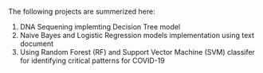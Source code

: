 The following projects are summerized here:
1. DNA Sequening implemting Decision Tree model
2. Naive Bayes and Logistic Regression models implementation using text document
3. Using Random Forest (RF) and Support Vector Machine (SVM) classifer for identifying critical patterns for COVID-19
